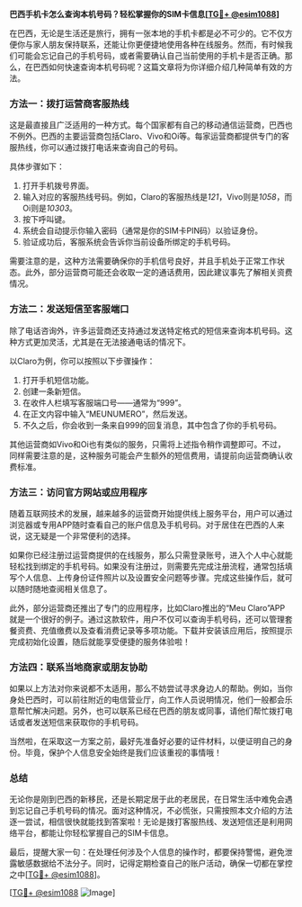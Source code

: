 **巴西手机卡怎么查询本机号码？轻松掌握你的SIM卡信息[[TG💪+ @esim1088](https://t.me/s/esim1088)]**

在巴西，无论是生活还是旅行，拥有一张本地的手机卡都是必不可少的。它不仅方便你与家人朋友保持联系，还能让你更便捷地使用各种在线服务。然而，有时候我们可能会忘记自己的手机号码，或者需要确认自己当前使用的手机卡是否正确。那么，在巴西如何快速查询本机号码呢？这篇文章将为你详细介绍几种简单有效的方法。

### 方法一：拨打运营商客服热线

这是最直接且广泛适用的一种方式。每个国家都有自己的移动通信运营商，巴西也不例外。巴西的主要运营商包括Claro、Vivo和Oi等。每家运营商都提供专门的客服热线，你可以通过拨打电话来查询自己的号码。

具体步骤如下：
1. 打开手机拨号界面。
2. 输入对应的客服热线号码。例如，Claro的客服热线是*121*，Vivo则是*1058*，而Oi则是*10303*。
3. 按下呼叫键。
4. 系统会自动提示你输入密码（通常是你的SIM卡PIN码）以验证身份。
5. 验证成功后，客服系统会告诉你当前设备所绑定的手机号码。

需要注意的是，这种方法需要确保你的手机信号良好，并且手机处于正常工作状态。此外，部分运营商可能还会收取一定的通话费用，因此建议事先了解相关资费情况。

### 方法二：发送短信至客服端口

除了电话咨询外，许多运营商还支持通过发送特定格式的短信来查询本机号码。这种方式更加灵活，尤其是在无法接通电话的情况下。

以Claro为例，你可以按照以下步骤操作：
1. 打开手机短信功能。
2. 创建一条新短信。
3. 在收件人栏填写客服端口号——通常为“999”。
4. 在正文内容中输入“MEUNUMERO”，然后发送。
5. 不久之后，你会收到一条来自999的回复消息，其中包含了你的手机号码。

其他运营商如Vivo和Oi也有类似的服务，只需将上述指令稍作调整即可。不过，同样需要注意的是，这种服务可能会产生额外的短信费用，请提前向运营商确认收费标准。

### 方法三：访问官方网站或应用程序

随着互联网技术的发展，越来越多的运营商开始提供线上服务平台，用户可以通过浏览器或专用APP随时查看自己的账户信息及手机号码。对于居住在巴西的人来说，这无疑是一个非常便利的选择。

如果你已经注册过运营商提供的在线服务，那么只需登录账号，进入个人中心就能轻松找到绑定的手机号码。如果没有注册过，则需要先完成注册流程，通常包括填写个人信息、上传身份证件照片以及设置安全问题等步骤。完成这些操作后，就可以随时随地查阅相关信息了。

此外，部分运营商还推出了专门的应用程序，比如Claro推出的“Meu Claro”APP就是一个很好的例子。通过这款软件，用户不仅可以查询手机号码，还可以管理套餐资费、充值缴费以及查看消费记录等多项功能。下载并安装该应用后，按照提示完成初始化设置，随后就能享受便捷的服务体验啦！

### 方法四：联系当地商家或朋友协助

如果以上方法对你来说都不太适用，那么不妨尝试寻求身边人的帮助。例如，当你身处巴西时，可以前往附近的电信营业厅，向工作人员说明情况，他们一般都会乐意帮忙解决问题。另外，也可以联系已经在巴西的朋友或同事，请他们帮忙拨打电话或者发送短信来获取你的手机号码。

当然啦，在采取这一方案之前，最好先准备好必要的证件材料，以便证明自己的身份。毕竟，保护个人信息安全始终是我们应该重视的事情哦！

### 总结

无论你是刚到巴西的新移民，还是长期定居于此的老居民，在日常生活中难免会遇到忘记自己手机号码的情况。面对这种情况，不必慌张，只需按照本文介绍的方法逐一尝试，相信很快就能找到答案啦！无论是拨打客服热线、发送短信还是利用网络平台，都能让你轻松掌握自己的SIM卡信息。

最后，提醒大家一句：在处理任何涉及个人信息的操作时，都要保持警惕，避免泄露敏感数据给不法分子。同时，记得定期检查自己的账户活动，确保一切都在掌控之中[[TG💪+ @esim1088](https://t.me/s/esim1088)]。

[[TG💪+ @esim1088](https://t.me/s/esim1088) ![Image](https://i.postimg.cc/4NQfJmqS/Snipaste-2025-05-13-00-14-12.png)]